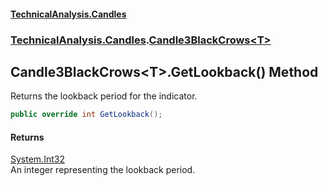 #### [TechnicalAnalysis\.Candles](Atypical.TechnicalAnalysis.Candles.md 'Atypical\.TechnicalAnalysis\.Candles')
### [TechnicalAnalysis\.Candles](Atypical.TechnicalAnalysis.Candles.md#TechnicalAnalysis.Candles 'TechnicalAnalysis\.Candles').[Candle3BlackCrows&lt;T&gt;](Candle3BlackCrows_T_.md 'TechnicalAnalysis\.Candles\.Candle3BlackCrows\<T\>')

## Candle3BlackCrows\<T\>\.GetLookback\(\) Method

Returns the lookback period for the indicator\.

```csharp
public override int GetLookback();
```

#### Returns
[System\.Int32](https://docs.microsoft.com/en-us/dotnet/api/System.Int32 'System\.Int32')  
An integer representing the lookback period\.